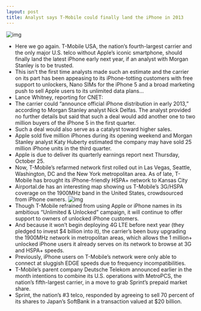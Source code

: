 ```yaml
---
layout: post
title: Analyst says T-Mobile could finally land the iPhone in 2013
---
```

![img](http://media.idownloadblog.com/wp-content/uploads/2012/09/T-Mobile-iPhone-teaser.jpg)
* Here we go again. T-Mobile USA, the nation’s fourth-largest carrier and the only major U.S. telco without Apple’s iconic smartphone, should finally land the latest iPhone early next year, if an analyst with Morgan Stanley is to be trusted.
* This isn’t the first time analysts made such an estimate and the carrier on its part has been appeasing to its iPhone-totting customers with free support to unlockers, Nano SIMs for the iPhone 5 and a broad marketing push to sell Apple users to its unlimited data plans…
* Lance Whitney, reporting for CNET:
* The carrier could “announce official iPhone distribution in early 2013,” according to Morgan Stanley analyst Nick Delfas. The analyst provided no further details but said that such a deal would add another one to two million buyers of the iPhone 5 in the first quarter.
* Such a deal would also serve as a catalyst toward higher sales.
* Apple sold five million iPhones during its opening weekend and Morgan Stanley analyst Katy Huberty estimated the company may have sold 25 million iPhone units in the third quarter.
* Apple is due to deliver its quarterly earnings report next Thursday, October 25.
* Now, T-Mobile’s refarmed network first rolled out in Las Vegas, Seattle, Washington, DC and the New York metropolitan area. As of late, T-Mobile has brought its iPhone-friendly HSPA+ network to Kansas City
* Airportal.de has an interesting map showing us T-Mobile’s 3G/HSPA coverage on the 1900MHz band in the United States, crowdsourced from iPhone owners.
![img](http://media.idownloadblog.com/wp-content/uploads/2012/10/T-Mobile-USA-1900MHz-coverage-Airportal.de_.jpg)
* Though T-Mobile refrained from using Apple or iPhone names in its ambitious “Unlimited & Unlocked” campaign, it will continue to offer support to owners of unlocked iPhone customers.
* And because it won’t begin deploying 4G LTE before next year (they pledged to invest $4 billion into it), the carrier’s been busy upgrading the 1900MHz network in metropolitan areas, which allows the 1 million+ unlocked iPhone users it already serves on its network to browse at 3G and HSPA+ speeds.
* Previously, iPhone users on T-Mobile’s network were only able to connect at sluggish EDGE speeds due to frequency incompatibilities.
* T-Mobile’s parent company Deutsche Telekom announced earlier in the month intentions to combine its U.S. operations with MetroPCS, the nation’s fifth-largest carrier, in a move to grab Sprint’s prepaid market share.
* Sprint, the nation’s #3 telco, responded by agreeing to sell 70 percent of its shares to Japan’s SoftBank in a transaction valued at $20 billion.

